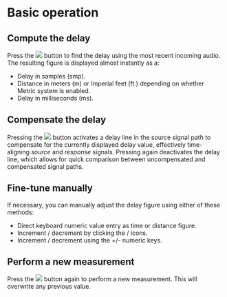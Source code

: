 # Basic operation

## Compute the delay
Press the ![](https://media.githubusercontent.com/media/FLUX-SE/doc_images/main/Analyzer/Generic/Find.png) button to find the delay using the most recent incoming audio. 
The resulting figure is displayed almost instantly as a:

* Delay in samples (smp).
* Distance in meters (m) or Imperial feet (ft.) depending on whether Metric system is enabled.
* Delay in milliseconds (ms).

## Compensate the delay
Pressing the ![](https://media.githubusercontent.com/media/FLUX-SE/doc_images/main/Analyzer/Generic/On.png) button activates a delay line in the source signal path to compensate for the currently displayed delay value, effectively time-aligning <i>source</i> and <i>response</i> signals. 
Pressing again deactivates the delay line, which allows for quick comparison between uncompensated and compensated signal paths.

## Fine-tune manually
If necessary, you can manually adjust the delay figure
using either of these methods:

* Direct keyboard numeric value entry as time or distance figure.
* Increment / decrement by clicking the / icons.
* Increment / decrement using the +/- numeric keys.

## Perform a new measurement
Press the ![](https://media.githubusercontent.com/media/FLUX-SE/doc_images/main/Analyzer/Generic/Find.png) button again to perform a new measurement. 
This will overwrite any previous value.


